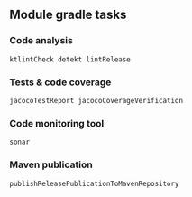 ## Module gradle tasks

### Code analysis

`ktlintCheck detekt lintRelease`

### Tests & code coverage

`jacocoTestReport jacocoCoverageVerification`

### Code monitoring tool

`sonar`

### Maven publication 

`publishReleasePublicationToMavenRepository`